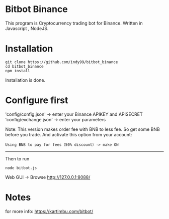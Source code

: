 # Bitbot Binance
This program is Cryptocurrency trading bot for Binance. Written in Javascript , NodeJS.
# Installation
```
git clone https://github.com/indy99/bitbot_binance
cd bitbot_binance
npm install
```
Installation is done.
# Configure first
'config/config.json' -> enter your Binance APIKEY and APISECRET<br>
'config/exchange.json' -> enter your parameters

Note:
This version makes order fee with BNB to less fee. So get some BNB before you trade. And activate this option from your account:
```
Using BNB to pay for fees（50% discount）-> make ON
```
***
Then to run
```
node bitbot.js
```
Web GUI -> Browse http://127.0.0.1:8088/
# Notes
for more info: https://kartimbu.com/bitbot/
